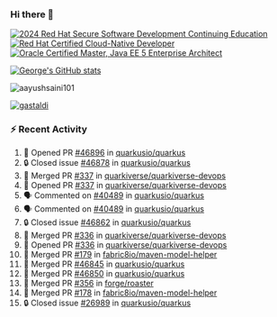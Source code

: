 ### Hi there 👋

<!--START_SECTION:badges-->
[![2024 Red Hat Secure Software Development Continuing Education](https://images.credly.com/size/110x110/images/36a76b78-c5bf-45cf-ac2c-48c3825260c7/blob)](http://www.credly.com/badges/c86e9a17-d2c3-4554-b890-7d0521710eb6 "2024 Red Hat Secure Software Development Continuing Education")
[![Red Hat Certified Cloud-Native Developer](https://images.credly.com/size/110x110/images/12ef4e4e-3d8d-4caf-9ab1-858c5bcb9619/image.png)](http://www.credly.com/badges/b6402e31-0894-48e6-b488-e2e551dcc809 "Red Hat Certified Cloud-Native Developer")
[![Oracle Certified Master, Java EE 5 Enterprise Architect](https://images.credly.com/size/110x110/images/1fa3549c-674c-4779-b3d6-d7d64eac2c23/Oracle-Certification-badge_OC-Master.png)](http://www.credly.com/badges/2565574e-b81d-410e-ab7d-24666ddcbe00 "Oracle Certified Master, Java EE 5 Enterprise Architect")
<!--END_SECTION:badges-->

[![George's GitHub stats](https://github-readme-stats.vercel.app/api?username=gastaldi&show=reviews,prs_merged&hide=contribs,prs&theme=transparent&show_icons=true)](https://github.com/anuraghazra/github-readme-stats)

<p align="left"> <img src="https://komarev.com/ghpvc/?username=gastaldi&label=Profile%20views&color=0e75b6&style=for-the-badge" alt="aayushsaini101" /> </p>

<p align="left"> <a href="https://github.com/ryo-ma/github-profile-trophy"><img src="https://github-profile-trophy.vercel.app/?username=gastaldi" alt="gastaldi" /></a> </p>

### :zap: Recent Activity

<!--START_SECTION:activity-->
1. 💪 Opened PR [#46896](https://github.com/quarkusio/quarkus/pull/46896) in [quarkusio/quarkus](https://github.com/quarkusio/quarkus)
2. 🔒 Closed issue [#46878](https://github.com/quarkusio/quarkus/issues/46878) in [quarkusio/quarkus](https://github.com/quarkusio/quarkus)
3. 🎉 Merged PR [#337](https://github.com/quarkiverse/quarkiverse-devops/pull/337) in [quarkiverse/quarkiverse-devops](https://github.com/quarkiverse/quarkiverse-devops)
4. 💪 Opened PR [#337](https://github.com/quarkiverse/quarkiverse-devops/pull/337) in [quarkiverse/quarkiverse-devops](https://github.com/quarkiverse/quarkiverse-devops)
5. 🗣 Commented on [#40489](https://github.com/quarkusio/quarkus/issues/40489#issuecomment-2733616659) in [quarkusio/quarkus](https://github.com/quarkusio/quarkus)
6. 🗣 Commented on [#40489](https://github.com/quarkusio/quarkus/issues/40489#issuecomment-2733591227) in [quarkusio/quarkus](https://github.com/quarkusio/quarkus)
7. 🔒 Closed issue [#46862](https://github.com/quarkusio/quarkus/issues/46862) in [quarkusio/quarkus](https://github.com/quarkusio/quarkus)
8. 🎉 Merged PR [#336](https://github.com/quarkiverse/quarkiverse-devops/pull/336) in [quarkiverse/quarkiverse-devops](https://github.com/quarkiverse/quarkiverse-devops)
9. 💪 Opened PR [#336](https://github.com/quarkiverse/quarkiverse-devops/pull/336) in [quarkiverse/quarkiverse-devops](https://github.com/quarkiverse/quarkiverse-devops)
10. 🎉 Merged PR [#179](https://github.com/fabric8io/maven-model-helper/pull/179) in [fabric8io/maven-model-helper](https://github.com/fabric8io/maven-model-helper)
11. 🎉 Merged PR [#46845](https://github.com/quarkusio/quarkus/pull/46845) in [quarkusio/quarkus](https://github.com/quarkusio/quarkus)
12. 🎉 Merged PR [#46850](https://github.com/quarkusio/quarkus/pull/46850) in [quarkusio/quarkus](https://github.com/quarkusio/quarkus)
13. 🎉 Merged PR [#356](https://github.com/forge/roaster/pull/356) in [forge/roaster](https://github.com/forge/roaster)
14. 🎉 Merged PR [#178](https://github.com/fabric8io/maven-model-helper/pull/178) in [fabric8io/maven-model-helper](https://github.com/fabric8io/maven-model-helper)
15. 🔒 Closed issue [#26989](https://github.com/quarkusio/quarkus/issues/26989) in [quarkusio/quarkus](https://github.com/quarkusio/quarkus)
<!--END_SECTION:activity-->
